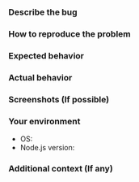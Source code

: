 <!--
If you fixing a bug already reported, use "Issue resolving" template instead.
-->

<!-- Please describe all sections -->

### Describe the bug
<!-- A clear and concise description of what the bug is. -->

### How to reproduce the problem
<!-- Steps to reproduce the behavior. -->

### Expected behavior
<!-- A clear and concise description of what you expected to happen. -->

### Actual behavior
<!-- A clear and concise description of what actual happened. -->

### Screenshots (If possible)


### Your environment

- OS:
- Node.js version:

### Additional context (If any)

